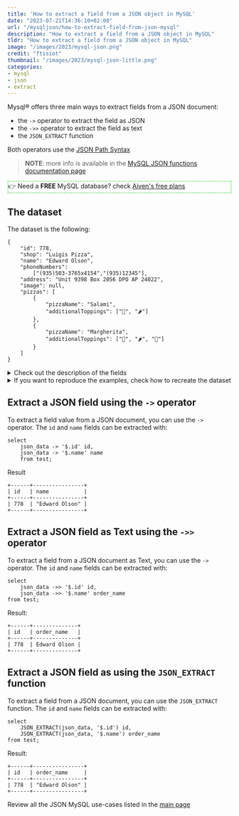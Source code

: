 ```yaml
---
title: 'How to extract a field from a JSON object in MySQL'
date: "2023-07-21T14:36:10+02:00"
url: "/mysqljson/how-to-extract-field-from-json-mysql"
description: "How to extract a field from a JSON object in MySQL"
tldr: "How to extract a field from a JSON object in MySQL"
image: "/images/2023/mysql-json.png"
credit: "ftisiot"
thumbnail: "/images/2023/mysql-json-little.png"
categories:
- mysql
- json
- extract
---
```



Mysql® offers three main ways to extract fields from a JSON document:

* the `->` operator to extract the field as JSON
* the `->>` operator to extract the field as text
* the `JSON_EXTRACT` function

Both operators use the [JSON Path Syntax](https://dev.mysql.com/doc/refman/8.0/en/json.html#json-path-syntax)

<!--more-->

> **NOTE**: more info is available in the [MySQL JSON functions documentation page](https://dev.mysql.com/doc/refman/8.0/en/json.html)

<p style="border:2px dotted #77dd77;"> 👉 Need a <b>FREE</b> MySQL database? check <a href="https://go.aiven.io/francesco-signup">Aiven's free plans</a></p>


## The dataset

The dataset is the following:

```
{
    "id": 778,
    "shop": "Luigis Pizza",
    "name": "Edward Olson",
    "phoneNumbers":
        ["(935)503-3765x4154","(935)12345"],
    "address": "Unit 9398 Box 2056 DPO AP 24022",
    "image": null,
    "pizzas": [
        {
            "pizzaName": "Salami",
            "additionalToppings": ["🥓", "🌶️"]
        },
        {
            "pizzaName": "Margherita",
            "additionalToppings": ["🍌", "🌶️", "🍍"]
        }
    ]
}
```

<details>
  <summary>Check out the description of the fields</summary>
The following examples use a pizza order dataset with an order having:

* `id`: 778
* `shop`: "Luigis Pizza"
* `name`: "Edward Olson"
* `phoneNumbers`:["(935)503-3765x4154","(935)12345"]
* `address`: "Unit 9398 Box 2056 DPO AP 24022"
* `image`: null
* and two pizzas contained in the `pizzas` item:

```
[
    {
        "pizzaName": "Salami",
        "additionalToppings": ["🥓", "🌶️"]
    },
    {
        "pizzaName": "Margherita",
        "additionalToppings": ["🍌", "🌶️", "🍍"]
    }
]
```
</details>
<details>
  <summary>If you want to reproduce the examples, check how to recreate the dataset</summary>

It can be recreated with the following script:

```
create table test(id serial primary key, json_data json);

insert into test(json_data) values (
'{
    "id": 778,
    "shop": "Luigis Pizza",
    "name": "Edward Olson",
    "phoneNumbers":
        ["(935)503-3765x4154","(935)12345"],
    "address": "Unit 9398 Box 2056 DPO AP 24022",
    "image": null,
    "pizzas": [
        {
            "pizzaName": "Salami",
            "additionalToppings": ["🥓", "🌶️"]
        },
        {
            "pizzaName": "Margherita",
            "additionalToppings": ["🍌", "🌶️", "🍍"]
        }
    ]
}');
```

</details>

## Extract a JSON field using the `->` operator

To extract a field value from a JSON document, you can use the `->` operator. The `id` and `name` fields can be extracted with:

```
select 
    json_data -> '$.id' id,
    json_data -> '$.name' name
    from test;
```

Result

```
+------+----------------+
| id   | name           |
+------+----------------+
| 778  | "Edward Olson" |
+------+----------------+
```


## Extract a JSON field as Text using the `->>` operator

To extract a field from a JSON document as Text, you can use the `->` operator. The `id` and `name` fields can be extracted with:

```
select 
    json_data ->> '$.id' id,
    json_data ->> '$.name' order_name
from test;
```

Result:

```
+------+--------------+
| id   | order_name   |
+------+--------------+
| 778  | Edward Olson |
+------+--------------+
 ```

## Extract a JSON field as using the `JSON_EXTRACT` function

To extract a field from a JSON document, you can use the `JSON_EXTRACT` function. The `id` and `name` fields can be extracted with:

```
select 
    JSON_EXTRACT(json_data, '$.id') id,
    JSON_EXTRACT(json_data, '$.name') order_name
from test;
```

Result:

```
+------+----------------+
| id   | order_name     |
+------+----------------+
| 778  | "Edward Olson" |
+------+----------------+
 ```


Review all the JSON MySQL use-cases listed in the [main page](/mysqljson/main)
